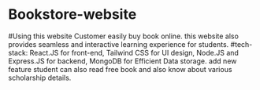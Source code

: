 # Bookstore-website
#Using this website Customer easily buy book online. this website also provides seamless and interactive learning experience for students.
#tech-stack: React.JS for front-end, Tailwind CSS for UI design, Node.JS and Express.JS for backend, MongoDB for Efficient Data storage.
add new feature student can also read free book and also know about various scholarship details.
